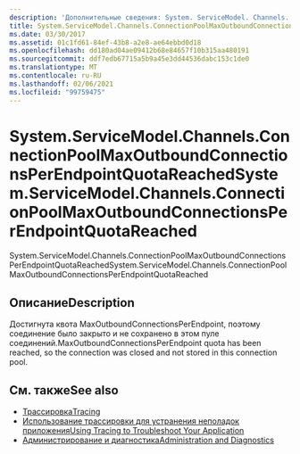 ```yaml
---
description: 'Дополнительные сведения: System. ServiceModel. Channels. Коннектионпулмаксаутбаундконнектионсперендпоинткуотареачед'
title: System.ServiceModel.Channels.ConnectionPoolMaxOutboundConnectionsPerEndpointQuotaReached
ms.date: 03/30/2017
ms.assetid: 01c1fd61-84ef-43b8-a2e8-ae64ebbd0d18
ms.openlocfilehash: dd180ad04ae09412b68e84657f10b315aa480191
ms.sourcegitcommit: ddf7edb67715a5b9a45e3dd44536dabc153c1de0
ms.translationtype: MT
ms.contentlocale: ru-RU
ms.lasthandoff: 02/06/2021
ms.locfileid: "99759475"
---
```

# <a name="systemservicemodelchannelsconnectionpoolmaxoutboundconnectionsperendpointquotareached"></a><span data-ttu-id="4d023-103">System.ServiceModel.Channels.ConnectionPoolMaxOutboundConnectionsPerEndpointQuotaReached</span><span class="sxs-lookup"><span data-stu-id="4d023-103">System.ServiceModel.Channels.ConnectionPoolMaxOutboundConnectionsPerEndpointQuotaReached</span></span>

<span data-ttu-id="4d023-104">System.ServiceModel.Channels.ConnectionPoolMaxOutboundConnectionsPerEndpointQuotaReached</span><span class="sxs-lookup"><span data-stu-id="4d023-104">System.ServiceModel.Channels.ConnectionPoolMaxOutboundConnectionsPerEndpointQuotaReached</span></span>  
  
## <a name="description"></a><span data-ttu-id="4d023-105">Описание</span><span class="sxs-lookup"><span data-stu-id="4d023-105">Description</span></span>  

 <span data-ttu-id="4d023-106">Достигнута квота MaxOutboundConnectionsPerEndpoint, поэтому соединение было закрыто и не сохранено в этом пуле соединений.</span><span class="sxs-lookup"><span data-stu-id="4d023-106">MaxOutboundConnectionsPerEndpoint quota has been reached, so the connection was closed and not stored in this connection pool.</span></span>  
  
## <a name="see-also"></a><span data-ttu-id="4d023-107">См. также</span><span class="sxs-lookup"><span data-stu-id="4d023-107">See also</span></span>

- [<span data-ttu-id="4d023-108">Трассировка</span><span class="sxs-lookup"><span data-stu-id="4d023-108">Tracing</span></span>](index.md)
- [<span data-ttu-id="4d023-109">Использование трассировки для устранения неполадок приложения</span><span class="sxs-lookup"><span data-stu-id="4d023-109">Using Tracing to Troubleshoot Your Application</span></span>](using-tracing-to-troubleshoot-your-application.md)
- [<span data-ttu-id="4d023-110">Администрирование и диагностика</span><span class="sxs-lookup"><span data-stu-id="4d023-110">Administration and Diagnostics</span></span>](../index.md)
